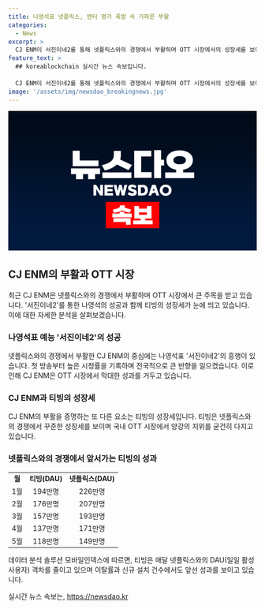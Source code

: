```yaml
---
title: 나영석표 넷플릭스, 엔터 명가 폭발 속 가파른 부활
categories:
  - News
excerpt: >
  CJ ENM이 서진이네2를 통해 넷플릭스와의 경쟁에서 부활하며 OTT 시장에서의 성장세를 보이고 있다. 나영석표 예능의 성공으로 인해 넷플릭스와의 격차가 좁혀지고 있는데, 이를 토대로 CJ ENM의 티빙의 골든 크로스 가능성에 대한 기대가 높아지고 있다. 티빙의 이탈률은 낮고 신규 설치 건수는 높아져, 넷플릭스를 앞지르는 모습을 보여 향후 대세를 잡을 것으로 분석된다.
feature_text: >
  ## koreablockchain 실시간 뉴스 속보입니다.

  CJ ENM이 서진이네2를 통해 넷플릭스와의 경쟁에서 부활하며 OTT 시장에서의 성장세를 보이고 있다. 나영석표 예능의 성공으로 인해 넷플릭스와의 격차가 좁혀지고 있는데, 이를 토대로 CJ ENM의 티빙의 골든 크로스 가능성에 대한 기대가 높아지고 있다. 티빙의 이탈률은 낮고 신규 설치 건수는 높아져, 넷플릭스를 앞지르는 모습을 보여 향후 대세를 잡을 것으로 분석된다.
image: '/assets/img/newsdao_breakingnews.jpg'
---
```


<p><img src="/assets/img/newsdao_breakingnews.jpg" alt="koreablockchain 속보" /></p>

<h2 data-ke-size="size26">CJ ENM의 부활과 OTT 시장</h2>

<p data-ke-size="size16">최근 CJ ENM은 넷플릭스와의 경쟁에서 부활하며 OTT 시장에서 큰 주목을 받고 있습니다. '서진이네2'를 통한 나영석의 성공과 함께 티빙의 성장세가 눈에 띄고 있습니다. 이에 대한 자세한 분석을 살펴보겠습니다.</p>

<h3><b>나영석표 예능 '서진이네2'의 성공</b></h3>

<p data-ke-size="size16">넷플릭스와의 경쟁에서 부활한 CJ ENM의 중심에는 나영석표 '서진이네2'의 흥행이 있습니다. 첫 방송부터 높은 시청률을 기록하며 전국적으로 큰 반향을 일으켰습니다. 이로 인해 CJ ENM은 OTT 시장에서 막대한 성과를 거두고 있습니다.</p>

<h3><b>CJ ENM과 티빙의 성장세</b></h3>

<p data-ke-size="size16">CJ ENM의 부활을 증명하는 또 다른 요소는 티빙의 성장세입니다. 티빙은 넷플릭스와의 경쟁에서 꾸준한 성장세를 보이며 국내 OTT 시장에서 양강의 지위를 굳건히 다지고 있습니다.</p>

<h3><b>넷플릭스와의 경쟁에서 앞서가는 티빙의 성과</b></h3>

<table>
    <tr>
        <td style="text-align: center; height: 17px;"><b>월</b></td>
        <td style="text-align: center; height: 17px;"><b>티빙(DAU)</b></td>
        <td style="text-align: center; height: 17px;"><b>넷플릭스(DAU)</b></td>
    </tr>
    <tr>
        <td style="text-align: center; height: 17px;">1월</td>
        <td style="text-align: center; height: 17px;">194만명</td>
        <td style="text-align: center; height: 17px;">226만명</td>
    </tr>
    <tr>
        <td style="text-align: center; height: 17px;">2월</td>
        <td style="text-align: center; height: 17px;">176만명</td>
        <td style="text-align: center; height: 17px;">207만명</td>
    </tr>
    <tr>
        <td style="text-align: center; height: 17px;">3월</td>
        <td style="text-align: center; height: 17px;">157만명</td>
        <td style="text-align: center; height: 17px;">193만명</td>
    </tr>
    <tr>
        <td style="text-align: center; height: 17px;">4월</td>
        <td style="text-align: center; height: 17px;">137만명</td>
        <td style="text-align: center; height: 17px;">171만명</td>
    </tr>
    <tr>
        <td style="text-align: center; height: 17px;">5월</td>
        <td style="text-align: center; height: 17px;">118만명</td>
        <td style="text-align: center; height: 17px;">149만명</td>
    </tr>
</table>

<p data-ke-size="size16">데이터 분석 솔루션 모바일인덱스에 따르면, 티빙은 매달 넷플릭스와의 DAU(일일 활성 사용자) 격차를 줄이고 있으며 이탈률과 신규 설치 건수에서도 앞선 성과를 보이고 있습니다.</p>
실시간 뉴스 속보는, <a href="https://newsdao.kr" rel="dofollow">https://newsdao.kr</a>


